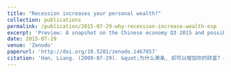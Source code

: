 ```yaml
---
title: "Recession increases your personal wealth?"
collection: publications
permalink: /publication/2015-07-29-why-recession-increase-wealth-osp
excerpt: 'Preview: A snapshot on the Chinese economy Q3 2015 and possible impact onwards'
date: 2015-07-29
venue: 'Zenodo'
paperurl: 'http://doi.org/10.5281/zenodo.1467857'
citation: 'Han, Liang. (2009-07-29). &quot;为什么萧条, 却可以增加你的财富? &quot; <i>Zenodo</i>. '
---
```



<!---
Recommended citation: Liang,Han. (2009-07-29). "为什么萧条, 却可以增加你的财富? " .(Version OAP). <i>Zenodo</i>. 1(1).
s://doi.org/10.5281/zenodo.1467857)
--->

<!---
[![DOI: 10.5281/zenodo.1467857](https://zenodo.org/badge/doi/10.5281/zenodo.1467857.svg)](https://doi.org/10.5281/zenodo.1467857)
--->

